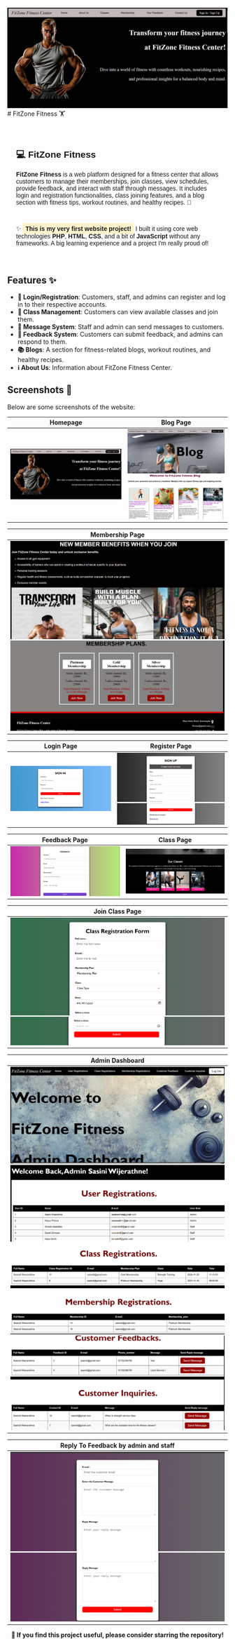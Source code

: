 ![image](Screenshots_application/home.png)# FitZone Fitness 🏋️


<section style="max-width: 800px; margin: 0 auto; padding: 20px; font-family: Arial, sans-serif;">
  <h1>💻 FitZone Fitness</h1>
  <p><strong>FitZone Fitness</strong> is a web platform designed for a fitness center that allows customers to manage their memberships, join classes, view schedules, provide feedback, and interact with staff through messages. It includes login and registration functionalities, class joining features, and a blog section with fitness tips, workout routines, and healthy recipes. 💪</p>
  <br>
  <p>✨ <span style="background-color: #fff3cd; padding: 5px 6px; border-radius: 4px; font-weight: bold;">This is my very first website project!</span> I built it using core web technologies <strong>PHP</strong>, <strong>HTML</strong>, <strong>CSS</strong>, and a bit of <strong>JavaScript</strong> without any frameworks. A big learning experience and a project I'm really proud of!</p>
</section>


## Features ✨

- **🔐 Login/Registration**: Customers, staff, and admins can register and log in to their respective accounts.
- **📅 Class Management**: Customers can view available classes and join them.
- **💬 Message System**: Staff and admin can send messages to customers.
- **📢 Feedback System**: Customers can submit feedback, and admins can respond to them.
- **📚 Blogs**: A section for fitness-related blogs, workout routines, and healthy recipes.
- **ℹ️ About Us**: Information about FitZone Fitness Center.

## Screenshots 📸

Below are some screenshots of the website: 

| Homepage                             | Blog Page                                                   |
|-------------------------------------|-------------------------------------------------------------|
| ![Homepage](Screenshots_application/home.png) | ![Blog Page 1](Screenshots_application/blog1.png)<br>![Blog Page 2](Screenshots_application/blogpage.png) |

| Membership Page                           |
|-------------------------------------------|
| ![Membership Page 1](Screenshots_application/membership.png)<br>![Membership Page 2](Screenshots_application/membership1.png)  |

| Login Page                           | Register Page                         |
|--------------------------------------|----------------------------------------|
| ![Login 1](Screenshots_application/login.png) | ![Register 1](Screenshots_application/register.png)<br>![Register 2](Screenshots_application/register1.png) |

| Feedback Page                        | Class Page                             |
|--------------------------------------|----------------------------------------|
| ![Feedback](Screenshots_application/feedback.png) | ![Class](Screenshots_application/classes.png) |

| Join Class Page                      |
|--------------------------------------|
| ![Join Class 1](Screenshots_application/class_join.png)<br>![Join Class 2](Screenshots_application/class_join1.png) |

| Admin Dashboard               |
|--------------------------------------|
| ![Join Class 1](Screenshots_application/admindahboard.png)<br>![Join Class 2](Screenshots_application/admin1png.png) <br>![Join Class 2](Screenshots_application/admin2.png)<br>![Join Class 2](Screenshots_application/admin3.png) |

| Reply To Feedback by admin and staff               |
|--------------------------------------|
| ![Join Class 1](Screenshots_application/inquiry.png)<br>![Join Class 2](Screenshots_application/inquiry1.png) |



<p align="center"> <strong>🌟 If you find this project useful, please consider starring the repository!</strong><br> <strong></p>
